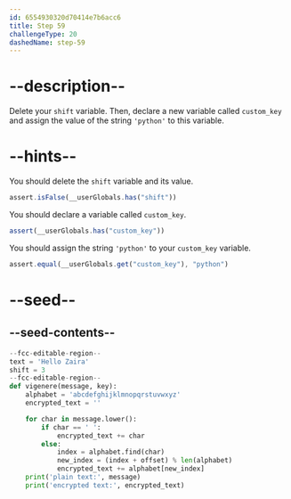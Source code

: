 ```yaml
---
id: 6554930320d70414e7b6acc6
title: Step 59
challengeType: 20
dashedName: step-59
---
```


# --description--

Delete your `shift` variable. Then, declare a new variable called `custom_key` and assign the value of the string `'python'` to this variable.

# --hints--

You should delete the `shift` variable and its value.

```js
assert.isFalse(__userGlobals.has("shift"))
```

You should declare a variable called `custom_key`.

```js
assert(__userGlobals.has("custom_key"))
```

You should assign the string `'python'` to your `custom_key` variable.

```js
assert.equal(__userGlobals.get("custom_key"), "python")
```

# --seed--

## --seed-contents--

```py
--fcc-editable-region--
text = 'Hello Zaira'
shift = 3
--fcc-editable-region--
def vigenere(message, key):
    alphabet = 'abcdefghijklmnopqrstuvwxyz'
    encrypted_text = ''

    for char in message.lower():
        if char == ' ':
            encrypted_text += char
        else:
            index = alphabet.find(char)
            new_index = (index + offset) % len(alphabet)
            encrypted_text += alphabet[new_index]
    print('plain text:', message)
    print('encrypted text:', encrypted_text)

```
